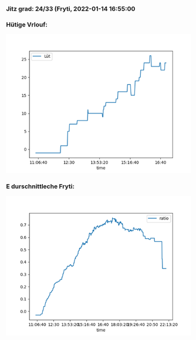 ### Jitz grad: 24/33 (Fryti, 2022-01-14 16:55:00

### Hütige Vrlouf:
![Graph](Today.png)

### E durschnittleche Fryti:
![Graph](Fryti.png)